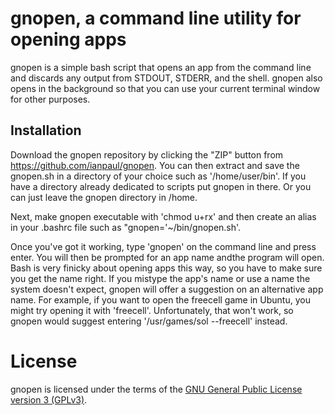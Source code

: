 # gnopen, a command line utility for opening apps

gnopen is a simple bash script that opens an app from the command line and discards any output from STDOUT,
STDERR, and the shell. gnopen also opens in the background so that you can use your current terminal window for other
purposes. 

## Installation

Download the gnopen repository by clicking the "ZIP" button from https://github.com/ianpaul/gnopen. You can then 
extract and save the gnopen.sh in a directory of your choice such as '/home/user/bin'. If you have a directory already
dedicated to scripts put gnopen in there. Or you can just leave the gnopen directory in /home.

Next, make gnopen executable with 'chmod u+rx' and then create an alias in your .bashrc file such as 
"gnopen='~/bin/gnopen.sh'. 

Once you've got it working, type 'gnopen' on the command line and press enter. You will then be prompted for an app name 
andthe program will open. Bash is very finicky about opening apps this way, so you have to make sure you get the name 
right. If you mistype the app's name or use a name the system doesn't expect, gnopen will offer a suggestion on an 
alternative app name. For example, if you want to open the freecell game in Ubuntu, you might try opening it with
'freecell'. Unfortunately, that won't work, so gnopen would suggest entering '/usr/games/sol --freecell' instead. 

# License

gnopen is licensed under the terms of the [GNU General Public License version 3 (GPLv3)](http://www.gnu.org/licenses/gpl.txt).
